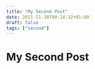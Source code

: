 ```yaml
---
title: "My Second Post"
date: 2021-11-30T00:14:32+01:00
draft: false
tags: ["second"]
---
```


# My Second Post